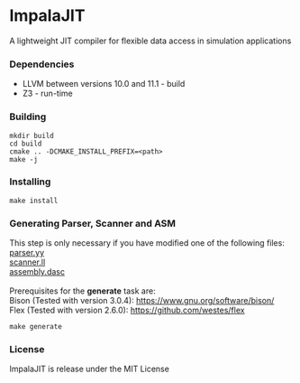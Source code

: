 # ImpalaJIT
A lightweight JIT compiler for flexible data access in simulation applications

### Dependencies
- LLVM between versions 10.0 and 11.1 - build
- Z3 - run-time

### Building
```
mkdir build
cd build
cmake .. -DCMAKE_INSTALL_PREFIX=<path>
make -j
```

### Installing
```
make install
```

### Generating Parser, Scanner and ASM
This step is only necessary if you have modified one of the following files: <br />
[parser.yy](compiler/parser.yy) <br />
[scanner.ll](compiler/scanner.ll) <br />
[assembly.dasc](code-gen/assembly/assembly.dasc) <br /><br />
Prerequisites for the <b>generate</b> task are: <br />
Bison (Tested with version 3.0.4): https://www.gnu.org/software/bison/ <br />
Flex (Tested with version 2.6.0): https://github.com/westes/flex <br />

```
make generate
```

### License
ImpalaJIT is release under the MIT License

